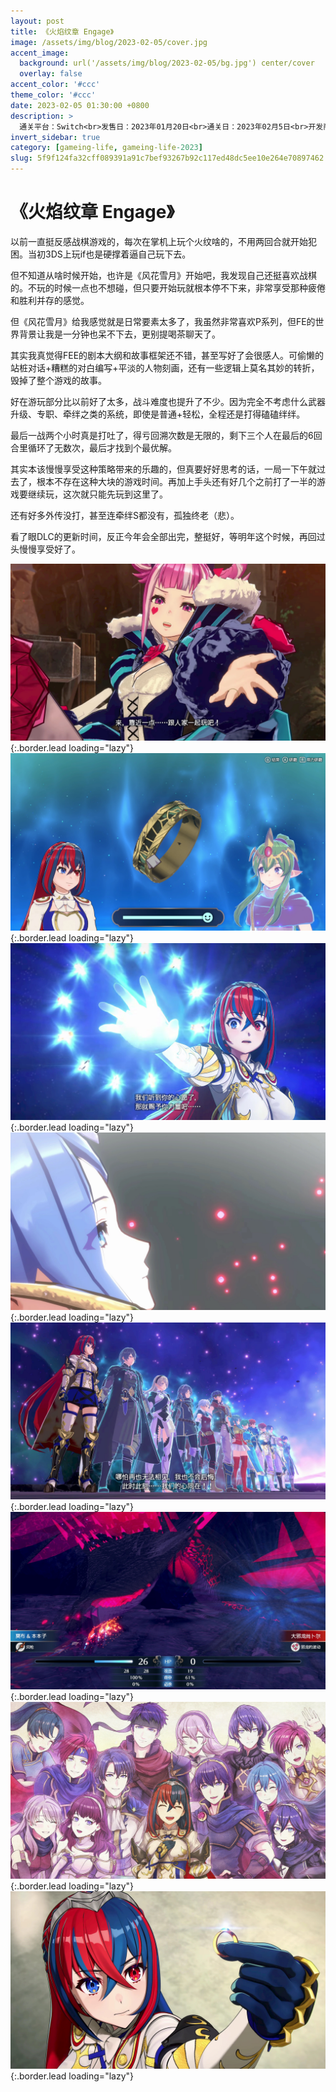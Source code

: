```yaml
---
layout: post
title: 《火焰纹章 Engage》
image: /assets/img/blog/2023-02-05/cover.jpg
accent_image: 
  background: url('/assets/img/blog/2023-02-05/bg.jpg') center/cover
  overlay: false
accent_color: '#ccc'
theme_color: '#ccc'
date: 2023-02-05 01:30:00 +0800
description: >
  通关平台：Switch<br>发售日：2023年01月20日<br>通关日：2023年02月5日<br>开发商：Intelligent Systems<br>发行商：任天堂
invert_sidebar: true
category: [gameing-life, gameing-life-2023]
slug: 5f9f124fa32cff089391a91c7bef93267b92c117ed48dc5ee10e264e70897462
---
```


# 《火焰纹章 Engage》

以前一直挺反感战棋游戏的，每次在掌机上玩个火纹啥的，不用两回合就开始犯困。当初3DS上玩if也是硬撑着逼自己玩下去。

但不知道从啥时候开始，也许是《风花雪月》开始吧，我发现自己还挺喜欢战棋的。不玩的时候一点也不想碰，但只要开始玩就根本停不下来，非常享受那种疲倦和胜利并存的感觉。

但《风花雪月》给我感觉就是日常要素太多了，我虽然非常喜欢P系列，但FE的世界背景让我是一分钟也呆不下去，更别提喝茶聊天了。

其实我真觉得FEE的剧本大纲和故事框架还不错，甚至写好了会很感人。可偷懒的站桩对话+糟糕的对白编写+平淡的人物刻画，还有一些逻辑上莫名其妙的转折，毁掉了整个游戏的故事。

好在游玩部分比以前好了太多，战斗难度也提升了不少。因为完全不考虑什么武器升级、专职、牵绊之类的系统，即使是普通+轻松，全程还是打得磕磕绊绊。

最后一战两个小时真是打吐了，得亏回溯次数是无限的，剩下三个人在最后的6回合里循环了无数次，最后才找到个最优解。

其实本该慢慢享受这种策略带来的乐趣的，但真要好好思考的话，一局一下午就过去了，根本不存在这种大块的游戏时间。再加上手头还有好几个之前打了一半的游戏要继续玩，这次就只能先玩到这里了。

还有好多外传没打，甚至连牵绊S都没有，孤独终老（悲）。

看了眼DLC的更新时间，反正今年会全部出完，整挺好，等明年这个时候，再回过头慢慢享受好了。


![](/assets/img/blog/2023-02-05/1.jpg){:.border.lead loading="lazy"}
![](/assets/img/blog/2023-02-05/2.jpg){:.border.lead loading="lazy"}
![](/assets/img/blog/2023-02-05/3.jpg){:.border.lead loading="lazy"}
![](/assets/img/blog/2023-02-05/4.jpg){:.border.lead loading="lazy"}
![](/assets/img/blog/2023-02-05/5.jpg){:.border.lead loading="lazy"}
![](/assets/img/blog/2023-02-05/6.jpg){:.border.lead loading="lazy"}
![](/assets/img/blog/2023-02-05/7.jpg){:.border.lead loading="lazy"}
![](/assets/img/blog/2023-02-05/8.jpg){:.border.lead loading="lazy"}

